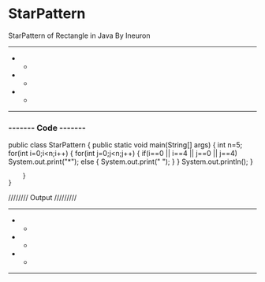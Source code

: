 # StarPattern
StarPattern of Rectangle in Java By Ineuron

*****
*   *
*   *
*   *
*****


### ------- Code  ------- ###


public class StarPattern {
      public static void main(String[] args)
	   {
		int n=5;
		for(int i=0;i<n;i++)
		{
			for(int j=0;j<n;j++)
			{
				if(i==0 || i==4 || j==0 || j==4)
				System.out.print("*");
				else {
					System.out.print(" ");
				}
			}
			System.out.println();
		}
	    
	    }
	}


 //////// Output     /////////


*****
*   *
*   *
*   *
*****


 
